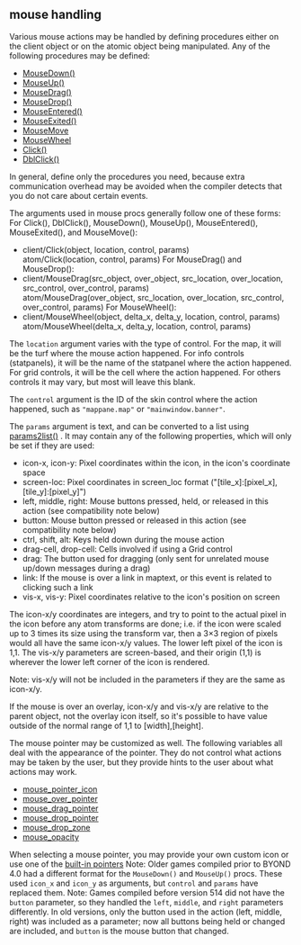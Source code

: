 ## mouse handling


Various mouse actions may be handled by defining procedures
either on the client object or on the atomic object being manipulated.
Any of the following procedures may be defined:
-   [MouseDown()](/ref/client/proc/MouseDown.md) 
-   [MouseUp()](/ref/client/proc/MouseUp.md) 
-   [MouseDrag()](/ref/client/proc/MouseDrag.md) 
-   [MouseDrop()](/ref/client/proc/MouseDrop.md) 
-   [MouseEntered()](/ref/client/proc/MouseEntered.md) 
-   [MouseExited()](/ref/client/proc/MouseExited.md) 
-   [MouseMove](/ref/client/proc/MouseMove.md) 
-   [MouseWheel](/ref/client/proc/MouseWheel.md) 
-   [Click()](/ref/client/proc/Click.md) 
-   [DblClick()](/ref/client/proc/DblClick.md) 


In general, define only the procedures you need, because extra
communication overhead may be avoided when the compiler detects that you
do not care about certain events. 

The arguments used in mouse
procs generally follow one of these forms:
For Click(), DblClick(), MouseDown(), MouseUp(), MouseEntered(), MouseExited(), and MouseMove():
+   client/Click(object, location, control, params)\
    atom/Click(location, control, params)
For MouseDrag() and MouseDrop():
+   client/MouseDrag(src_object, over_object, src_location,
    over_location, src_control, over_control, params)\
    atom/MouseDrag(over_object, src_location, over_location,
    src_control, over_control, params)
For MouseWheel():
+   client/MouseWheel(object, delta_x, delta_y, location, control,
    params)\
    atom/MouseWheel(delta_x, delta_y, location, control, params)


The `location` argument varies with the type of control. For
the map, it will be the turf where the mouse action happened. For info
controls (statpanels), it will be the name of the statpanel where the
action happened. For grid controls, it will be the cell where the action
happened. For others controls it may vary, but most will leave this
blank. 

The `control` argument is the ID of the skin control
where the action happened, such as `"mappane.map"` or
`"mainwindow.banner"`. 

The `params` argument is text, and can
be converted to a list using [params2list()](/ref/proc/params2list.md) .
It may contain any of the following properties, which will only be set
if they are used:
-   icon-x, icon-y: Pixel coordinates within the icon, in the icon\'s
    coordinate space
-   screen-loc: Pixel coordinates in screen_loc format
    (\"\[tile_x\]:\[pixel_x\],\[tile_y\]:\[pixel_y\]\")
-   left, middle, right: Mouse buttons pressed, held, or released in
    this action (see compatibility note below)
-   button: Mouse button pressed or released in this action (see
    compatibility note below)
-   ctrl, shift, alt: Keys held down during the mouse action
-   drag-cell, drop-cell: Cells involved if using a Grid control
-   drag: The button used for dragging (only sent for unrelated mouse
    up/down messages during a drag)
-   link: If the mouse is over a link in maptext, or this event is
    related to clicking such a link
-   vis-x, vis-y: Pixel coordinates relative to the icon\'s position on
    screen


The icon-x/y coordinates are integers, and try to point to the
actual pixel in the icon before any atom transforms are done; i.e. if
the icon were scaled up to 3 times its size using the transform var,
then a 3×3 region of pixels would all have the same icon-x/y values. The
lower left pixel of the icon is 1,1. The vis-x/y parameters are
screen-based, and their origin (1,1) is wherever the lower left corner
of the icon is rendered. 

Note: vis-x/y will not be included in
the parameters if they are the same as icon-x/y. 

If the mouse
is over an overlay, icon-x/y and vis-x/y are relative to the parent
object, not the overlay icon itself, so it\'s possible to have value
outside of the normal range of 1,1 to \[width\],\[height\]. 

The
mouse pointer may be customized as well. The following variables all
deal with the appearance of the pointer. They do not control what
actions may be taken by the user, but they provide hints to the user
about what actions may work.
-   [mouse_pointer_icon](/ref/client/var/mouse_pointer_icon.md) 
-   [mouse_over_pointer](/ref/atom/var/mouse_over_pointer.md) 
-   [mouse_drag_pointer](/ref/atom/var/mouse_drag_pointer.md) 
-   [mouse_drop_pointer](/ref/atom/var/mouse_drop_pointer.md) 
-   [mouse_drop_zone](/ref/atom/var/mouse_drop_zone.md) 
-   [mouse_opacity](/ref/atom/var/mouse_opacity.md) 


When selecting a mouse pointer, you may provide your own custom
icon or use one of the [built-in pointers](/ref/DM/mouse/pointers.md) 
Note: Older games compiled prior to BYOND 4.0 had a different format for
the `MouseDown()` and `MouseUp()` procs. These used `icon_x` and
`icon_y` as arguments, but `control` and `params` have replaced them.
Note: Games compiled before version 514 did not have the `button`
parameter, so they handled the `left`, `middle`, and `right` parameters
differently. In old versions, only the button used in the action (left,
middle, right) was included as a parameter; now all buttons being held
or changed are included, and `button` is the mouse button that changed.